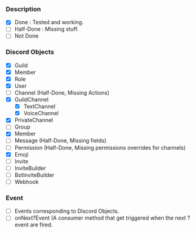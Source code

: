 ### Description
 - [x] Done : Tested and working.
 - [ ] Half-Done : Missing stuff.
 - [ ] Not Done

### Discord Objects
 - [x] Guild
  - [x] Member
  - [x] Role
 - [x] User
 - [ ] Channel (Half-Done, Missing Actions)
  - [x] GuildChannel
      - [x] TextChannel
      - [x] VoiceChannel
  - [x] PrivateChannel
  - [ ] Group
 - [x] Member
 - [ ] Message (Half-Done, Missing fields)
 - [ ] Permission (Half-Done, Missing permissions overrides for channels)
 - [x] Emoji
 - [ ] Invite
 - [ ] InviteBuilder
 - [ ] BotInviteBuilder
 - [ ] Webhook

### Event
 - [ ] Events corresponding to Discord Objects.
 - [ ] onNext?Event (A consumer method that get triggered when the next ?event are fired.
